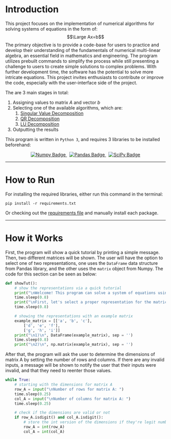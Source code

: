 # Introduction
This project focuses on the implementation of numerical algorithms for solving systems of equations in the form of: $$\Large Ax=b$$
The primary objective is to provide a code-base for users to practice and develop their understanding of the fundamentals of numerical multi-linear algebra, an essential field in mathematics and engineering. The program utilizes prebuilt commands to simplify the process while still presenting a challenge to users to create simple solutions to complex problems. With further development time, the software has the potential to solve more intricate equations. This project invites enthusiasts to contribute or improve the code, especially with the user-interface side of the project.

The are 3 main stages in total:
1. Assigning values to matrix $A$ and vector $b$
2. Selecting one of the available algorithms, which are:
    1. [Singular Value Decomposition](https://en.wikipedia.org/wiki/Singular_value_decomposition)
    2. [QR Decomposition](https://en.wikipedia.org/wiki/QR_decomposition)
    3. [LU Decomposition](https://en.wikipedia.org/wiki/LU_decomposition)
3. Outputting the results

This program is written in `Python 3`, and requires 3 libraries to be installed beforehand:
<p align="center">
    <a href="https://numpy.org/" target="_blank">
        <img src="https://img.shields.io/badge/numpy-%23013243.svg?style=for-the-badge&logo=numpy&logoColor=white" alt="Numpy Badge" />
    </a>
    &nbsp;
    <a href="https://pandas.pydata.org/" target="_blank">
        <img src="https://img.shields.io/badge/pandas-%23150458.svg?style=for-the-badge&logo=pandas&logoColor=white" alt="Pandas Badge" />
    </a>
    &nbsp;
    <a href="https://scipy.org/" target="_blank">
        <img src="https://img.shields.io/badge/SciPy-%230C55A5.svg?style=for-the-badge&logo=scipy&logoColor=%white" alt="SciPy Badge" />
    </a>
</p>

---

# How to Run
For installing the required libraries, either run this command in the terminal:
```
pip install -r requirements.txt
```

Or checking out the [requirements file](https://github.com/KouroshKSH/NMLA-Algorithms/blob/master/requirements.txt) and manually install each package.

---

# How it Works
First, the program will show a quick tutorial by printing a simple message. Then, two different matrices will be shown. The user will have the option to select one of two representations, one uses the `DataFrame` data structure from Pandas library, and the other uses the `matrix` object from Numpy. The code for this section can be seen as below:
```python
def showTut():
    # show the representations via a quick tutorial
    print("\nWelcome! This program can solve a system of equations using three different methods: \n\t1) SVD\t2) QR\t3) LU")
    time.sleep(0.8)
    print("\nFirst, let's select a proper representation for the matrices.\n\tHere are the different representations:\n")
    time.sleep(0.8)

    # showing the representations with an example matrix
    example_matrix = [['a', 'b', 'c'],
        ['d', 'e', 'f'],
        ['g', 'h', 'i']]
    print("\n1)\n", DataFrame(example_matrix), sep = '')
    time.sleep(0.8)
    print("\n2)\n", np.matrix(example_matrix), sep = '')
```

After that, the program will ask the user to determine the dimensions of matrix A by setting the number of rows and columns. If there are any invalid inputs, a message will be shown to notify the user that their inputs were invalid, and that they need to reenter those values.
```python
while True:
    # starting with the dimensions for matrix A
    row_A = input("\nNumber of rows for matrix A: ")
    time.sleep(0.25)
    col_A = input("\nNumber of columns for matrix A: ")
    time.sleep(0.25)

    # check if the dimensions are valid or not
    if row_A.isdigit() and col_A.isdigit():
        # store the int version of the dimensions if they're legit numbers
        row_A = int(row_A)
        col_A = int(col_A)
```
